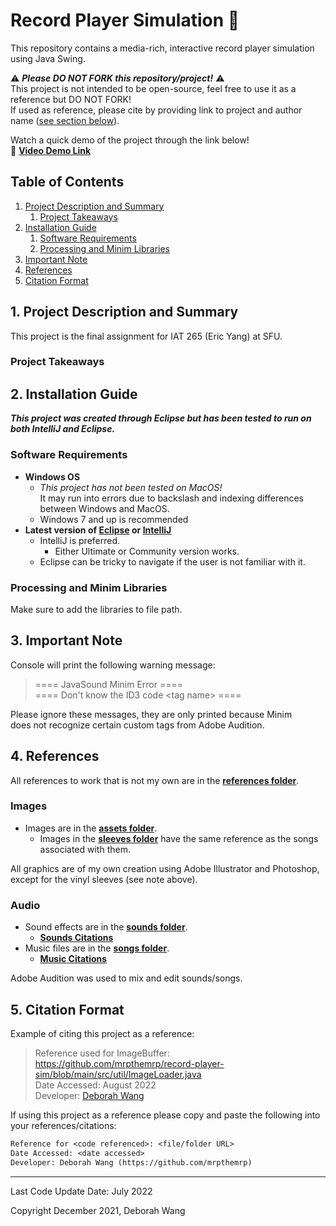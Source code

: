 # Record Player Simulation :dvd:

This repository contains a media-rich, interactive record player simulation using Java Swing.

:warning: ***Please DO NOT FORK this repository/project!*** :warning:  
This project is not intended to be open-source, feel free to use it as a reference but DO NOT FORK!  
If used as reference, please cite by providing link to project and author name \([see section below](#citation-format)\).

Watch a quick demo of the project through the link below!  
:vhs: **[Video Demo Link](https://youtu.be/MswxSEbKJG8)**

## Table of Contents
1. [Project Description and Summary](#project-description-and-summary)
   1. [Project Takeaways](#project-takeaways)
2. [Installation Guide](#installation-guide)
   1. [Software Requirements](#software-requirements)
   2. [Processing and Minim Libraries](#processing-and-minim-libraries)
3. [Important Note](#important-note)
4. [References](#references)
5. [Citation Format](#citation-format)

## 1. Project Description and Summary

This project is the final assignment for IAT 265 \(Eric Yang\) at SFU.

### Project Takeaways

## 2. Installation Guide
***This project was created through Eclipse but has been tested to run on both IntelliJ and Eclipse.***

### Software Requirements
- **Windows OS** 
  - *This project has not been tested on MacOS!*  
    It may run into errors due to backslash and indexing differences between Windows and MacOS.
  - Windows 7 and up is recommended
- **Latest version of [Eclipse](https://www.eclipse.org/downloads/) or [IntelliJ](https://www.jetbrains.com/idea/download/#section=windows)**
  - IntelliJ is preferred.
    - Either Ultimate or Community version works.
  - Eclipse can be tricky to navigate if the user is not familiar with it.

### Processing and Minim Libraries
Make sure to add the libraries to file path.

## 3. Important Note
Console will print the following warning message:

> ==== JavaSound Minim Error ====  
> ==== Don't know the ID3 code \<tag name\> ====

Please ignore these messages, they are only printed because Minim  
does not recognize certain custom tags from Adobe Audition.

## 4. References
All references to work that is not my own are in the **[references folder](/references)**.

### Images
- Images are in the **[assets folder](/assets)**.
  - Images in the **[sleeves folder](/assets/sleeves)** have the same reference as the songs associated with them.

All graphics are of my own creation using Adobe Illustrator and Photoshop, except for the vinyl sleeves (see note above).  


### Audio
- Sound effects are in the **[sounds folder](/assets/sounds)**.
  - **[Sounds Citations](/references/SoundsReferencesDoc.txt)**
- Music files are in the **[songs folder](/assets/songs)**.
  - **[Music Citations](/references/SongsReferencesDoc.txt)**

Adobe Audition was used to mix and edit sounds/songs.

## 5. Citation Format
Example of citing this project as a reference:
> Reference used for ImageBuffer: https://github.com/mrpthemrp/record-player-sim/blob/main/src/util/ImageLoader.java  
> Date Accessed: August 2022  
> Developer: [Deborah Wang](https://github.com/mrpthemrp)

If using this project as a reference please copy and paste the following into your references/citations:
```diff
Reference for <code referenced>: <file/folder URL>
Date Accessed: <date accessed>
Developer: Deborah Wang (https://github.com/mrpthemrp)
```

---
Last Code Update Date: July 2022

Copyright December 2021, Deborah Wang
